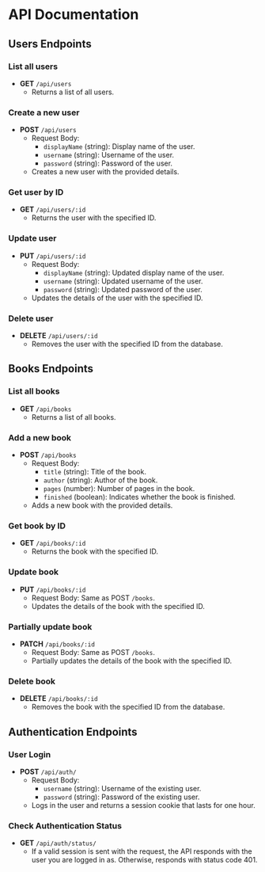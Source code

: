 # API Documentation

## Users Endpoints

### List all users

- **GET** `/api/users`
  - Returns a list of all users.

### Create a new user

- **POST** `/api/users`
  - Request Body:
    - `displayName` (string): Display name of the user.
    - `username` (string): Username of the user.
    - `password` (string): Password of the user.
  - Creates a new user with the provided details.

### Get user by ID

- **GET** `/api/users/:id`
  - Returns the user with the specified ID.

### Update user

- **PUT** `/api/users/:id`
  - Request Body:
    - `displayName` (string): Updated display name of the user.
    - `username` (string): Updated username of the user.
    - `password` (string): Updated password of the user.
  - Updates the details of the user with the specified ID.

### Delete user

- **DELETE** `/api/users/:id`
  - Removes the user with the specified ID from the database.

## Books Endpoints

### List all books

- **GET** `/api/books`
  - Returns a list of all books.

### Add a new book

- **POST** `/api/books`
  - Request Body:
    - `title` (string): Title of the book.
    - `author` (string): Author of the book.
    - `pages` (number): Number of pages in the book.
    - `finished` (boolean): Indicates whether the book is finished.
  - Adds a new book with the provided details.

### Get book by ID

- **GET** `/api/books/:id`
  - Returns the book with the specified ID.

### Update book

- **PUT** `/api/books/:id`
  - Request Body: Same as POST `/books`.
  - Updates the details of the book with the specified ID.

### Partially update book

- **PATCH** `/api/books/:id`
  - Request Body: Same as POST `/books`.
  - Partially updates the details of the book with the specified ID.

### Delete book

- **DELETE** `/api/books/:id`
  - Removes the book with the specified ID from the database.

## Authentication Endpoints

### User Login

- **POST** `/api/auth/`
  - Request Body:
    - `username` (string): Username of the existing user.
    - `password` (string): Password of the existing user.
  - Logs in the user and returns a session cookie that lasts for one hour.

### Check Authentication Status

- **GET** `/api/auth/status/`
  - If a valid session is sent with the request, the API responds with the user you are logged in as. Otherwise, responds with status code 401.
